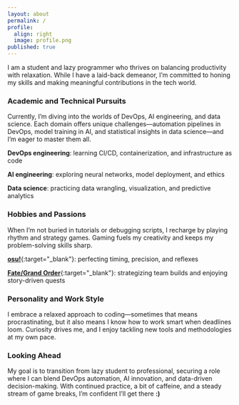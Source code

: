 ```yaml
---
layout: about
permalink: /
profile:
  align: right
  image: profile.png
published: true
---
```


I am a student and lazy programmer who thrives on balancing productivity with relaxation. While I have a laid-back demeanor, I’m committed to honing my skills and making meaningful contributions in the tech world.

### Academic and Technical Pursuits

Currently, I’m diving into the worlds of DevOps, AI engineering, and data science. Each domain offers unique challenges—automation pipelines in DevOps, model training in AI, and statistical insights in data science—and I’m eager to master them all.

**DevOps engineering**: learning CI/CD, containerization, and infrastructure as code

**AI engineering**: exploring neural networks, model deployment, and ethics

**Data science**: practicing data wrangling, visualization, and predictive analytics

### Hobbies and Passions

When I’m not buried in tutorials or debugging scripts, I recharge by playing rhythm and strategy games. Gaming fuels my creativity and keeps my problem-solving skills sharp.

[**osu!**](https://osu.ppy.sh/users/15352318 "Peoy"){:target="_blank"}: perfecting timing, precision, and reflexes

[**Fate/Grand Order**](718,497,757 "718,497,757"){:target="_blank"}: strategizing team builds and enjoying story-driven quests

### Personality and Work Style

I embrace a relaxed approach to coding—sometimes that means procrastinating, but it also means I know how to work smart when deadlines loom. Curiosity drives me, and I enjoy tackling new tools and methodologies at my own pace.

### Looking Ahead

My goal is to transition from lazy student to professional, securing a role where I can blend DevOps automation, AI innovation, and data-driven decision-making. With continued practice, a bit of caffeine, and a steady stream of game breaks, I’m confident I’ll get there **:)**
